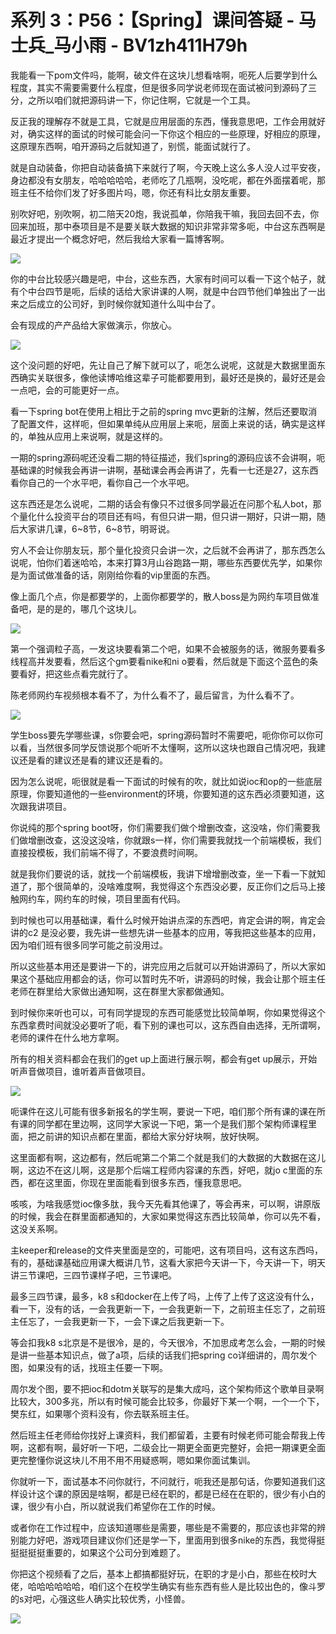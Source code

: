 # 系列 3：P56：【Spring】课间答疑 - 马士兵_马小雨 - BV1zh411H79h

我能看一下pom文件吗，能啊，破文件在这块儿想看啥啊，呃死人后要学到什么程度，其实不需要需要什么程度，但是很多同学说老师现在面试被问到源码了三分，之所以咱们就把源码讲一下，你记住啊，它就是一个工具。

反正我的理解存不就是工具，它就是应用层面的东西，懂我意思吧，工作会用就好对，确实这样的面试的时候可能会问一下你这个相应的一些原理，好相应的原理，这原理东西啊，咱开源码之后就知道了，别慌，能面试就行了。

就是自动装备，你把自动装备搞下来就行了啊，今天晚上这么多人没人过平安夜，身边都没有女朋友，哈哈哈哈哈，老师吃了几瓶啊，没吃呢，都在外面摆着呢，那班主任不给你们发了好多图片吗，嗯，你还有科比女朋友重要。

别吹好吧，别吹啊，初二陪天20炮，我说孤单，你陪我干嘛，我回去回不去，你回来加班，那中泰项目是不是要关联大数据的知识非常非常多呃，中台这东西啊是最近才提出一个概念好吧，然后我给大家看一篇博客啊。



![](img/5447825b90aa6ed9c977cf2f6ca6fec4_1.png)

你的中台比较感兴趣是吧，中台，这些东西，大家有时间可以看一下这个帖子，就有个中台四节是呃，后续的话给大家讲课的人啊，就是中台四节他们单独出了一出来之后成立的公司好，到时候你就知道什么叫中台了。

会有现成的产产品给大家做演示，你放心。

![](img/5447825b90aa6ed9c977cf2f6ca6fec4_3.png)

这个没问题的好吧，先让自己了解下就可以了，呃怎么说呢，这就是大数据里面东西确实关联很多，像他读博哈维这辈子可能都要用到，最好还是换的，最好还是会一点吧，会的可能更好一点。

看一下spring bot在使用上相比于之前的spring mvc更新的注解，然后还要取消了配置文件，这样呃，但如果单纯从应用层上来呃，层面上来说的话，确实是这样的，单独从应用上来说啊，就是这样的。

一期的spring源码呢还没看二期的特征描述，我们spring的源码应该不会讲啊，呃基础课的时候我会再讲一讲啊，基础课会再会再讲了，先看一七还是27，这东西看你自己的一个水平吧，看你自己一个水平吧。

这东西还是怎么说呢，二期的话会有像只不过很多同学最近在问那个私人bot，那个量化什么投资平台的项目还有吗，有但只讲一期，但只讲一期好，只讲一期，随后大家讲几课，6~8节，6~8节，明哥说。

穷人不会让你朋友玩，那个量化投资只会讲一次，之后就不会再讲了，那东西怎么说呢，怕你们着迷哈哈，本来打算3月山谷跑路一期，哪些东西要优先学，如果你是为面试做准备的话，刚刚给你看的vip里面的东西。

像上面几个点，你是都要学的，上面你都要学的，散人boss是为网约车项目做准备吧，是的是的，哪几个这块儿。



![](img/5447825b90aa6ed9c977cf2f6ca6fec4_5.png)

第一个强调粒子高，一发这块要看第二个吧，如果不会被服务的话，微服务要看多线程高并发要看，然后这个gm要看nike和ni o要看，然后就是下面这个蓝色的条要看好，把这些点看完就行了。

陈老师网约车视频根本看不了，为什么看不了，最后留言，为什么看不了。

![](img/5447825b90aa6ed9c977cf2f6ca6fec4_7.png)

学生boss要先学哪些课，s你要会吧，spring源码暂时不需要吧，呃你你可以你可以看，当然很多同学反馈说那个呃听不太懂啊，这所以这块也跟自己情况吧，我建议还是看的建议还是看的建议还是看的。

因为怎么说呢，呃很就是看一下面试的时候有的吹，就比如说ioc和op的一些底层原理，你要知道他的一些environment的环境，你要知道的这东西必须要知道，这次跟我讲项目。

你说纯的那个spring boot呀，你们需要我们做个增删改查，这没啥，你们需要我们做增删改查，这没这没啥，你就跟s一样，你们需要我就找一个前端模板，我们直接投模板，我们前端不得了，不要浪费时间啊。

就是我你们要说的话，就找一个前端模板，我讲下增增删改查，坐一下看一下就知道了，那个很简单的，没啥难度啊，我觉得这个东西没必要，反正你们之后马上接触网约车，网约车的时候，项目里面有代码。

到时候也可以用基础课，看什么时候开始讲点深的东西吧，肯定会讲的啊，肯定会讲的c2 是没必要，我先讲一些想先讲一些基本的应用，等我把这些基本的应用，因为咱们班有很多同学可能之前没用过。

所以这些基本用还是要讲一下的，讲完应用之后就可以开始讲源码了，所以大家如果这个基础应用都会的话，你可以暂时先不听，讲源码的时候，我会让那个班主任老师在群里给大家做出通知啊，这在群里大家都做通知。

到时候你来听也可以，可有同学提现的东西可能感觉比较简单啊，你如果觉得这个东西拿费时间就没必要听了呃，看下别的课也可以，这东西自由选择，无所谓啊，老师的课件在什么地方拿啊。

所有的相关资料都会在我们的get up上面进行展示啊，都会有get up展示，开始听声音做项目，谁听着声音做项目。



![](img/5447825b90aa6ed9c977cf2f6ca6fec4_9.png)

呃课件在这儿可能有很多新报名的学生啊，要说一下吧，咱们那个所有课的课在所有课的同学都在里边啊，这同学大家说一下吧，第一个是我们那个架构师课程里面，把之前讲的知识点都在里面，都给大家分好块啊，放好快啊。

这里面都有啊，这边都有，然后呢第二个第二个就是我们的大数据的大数据在这儿啊，这边不在这儿啊，这是那个后端工程师内容课的东西，好吧，就jo c里面的东西，都在这里面，你现在里面能看到很多东西，懂我意思吧。

咳咳，为啥我感觉ioc像多肽，我今天先看其他课了，等会再来，可以啊，讲原版的时候，我会在群里面都通知的，大家如果觉得这东西比较简单，你可以先不看，这没关系啊。

主keeper和release的文件夹里面是空的，可能吧，这有项目吗，这有这东西吗，有的，基础课基础应用课大概讲几节，这看大家把今天讲一下，今天讲一下，明天讲三节课吧，三四节课样子吧，三节课吧。

最多三四节课，最多，k8 s和docker在上传了吗，上传了上传了这这没有什么，看一下，没有的话，一会我更新一下，一会我更新一下，之前班主任忘了，之前班主任忘了，一会我更新一下，一会下课之后我更新一下。

等会扣我k8 s北京是不是很冷，是的，今天很冷，不加思成考怎么会，一期的时候是讲一些基本知识点，做了a项，后续的话我们把spring co详细讲的，周尔发个图，如果没有的话，找班主任要一下啊。

周尔发个图，要不把ioc和dotm关联写的是集大成吗，这个架构师这个歌单目录啊比较大，300多兆，所以有时候可能会比较多，你最好下某一个啊，一个一个下，樊东红，如果哪个资料没有，你去联系班主任。

然后班主任老师给你找好上课资料，我们都留着，主要有时候老师可能会帮我上传啊，这都有啊，最好听一下吧，二级会比一期更全面更完整好，会把一期课更全面更完整懂你说这块儿不用不用不用疑惑啊，嗯如果你面试集训。

你就听一下，面试基本不问你就行，不问就行，呃我还是那句话，你要知道我们这样设计这个课的原因是啥啊，都是已经在职的，都是已经在在职的，很少有小白的课，很少有小白，所以就说我们希望你在工作的时候。

或者你在工作过程中，应该知道哪些是需要，哪些是不需要的，那应该也非常的辨别能力好吧，游戏项目建议你们还是学一下，里面用到很多nike的东西，我觉得挺挺挺挺挺重要的，如果这个公司分到难题了。

你把这个视频看了之后，基本上都搞都挺好玩，在职的才是小白，那些在校时大佬，哈哈哈哈哈哈，咱们这个在校学生确实有些东西有些人是比较出色的，像斗罗的s对吧，心强这些人确实比较优秀，小怪兽。



![](img/5447825b90aa6ed9c977cf2f6ca6fec4_11.png)